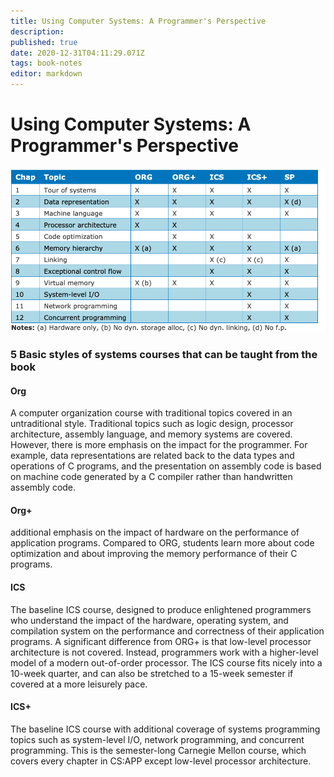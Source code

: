 ```yaml
---
title: Using Computer Systems: A Programmer's Perspective
description: 
published: true
date: 2020-12-31T04:11:29.071Z
tags: book-notes
editor: markdown
---
```


# Using Computer Systems: A Programmer's Perspective
![csapp_courses.png](/csapp_courses.png)

### 5 Basic styles of systems courses that can be taught from the book
#### Org 
A computer organization course with traditional topics covered in an untraditional style. Traditional topics such as logic design, processor architecture, assembly language, and memory systems are covered. However, there is more emphasis on the impact for the programmer. For example, data representations are related back to the data types and operations of C programs, and the presentation on assembly code is based on machine code generated by a C compiler rather than handwritten assembly code.
#### Org+ 
additional emphasis on the impact of hardware
on the performance of application programs. Compared to ORG, students
learn more about code optimization and about improving the memory performance of their C programs.
#### ICS
The baseline ICS course, designed to produce enlightened programmers who
understand the impact of the hardware, operating system, and compilation
system on the performance and correctness of their application programs.
A significant difference from ORG+ is that low-level processor architecture
is not covered. Instead, programmers work with a higher-level model of a
modern out-of-order processor. The ICS course fits nicely into a 10-week
quarter, and can also be stretched to a 15-week semester if covered at a
more leisurely pace.
#### ICS+
The baseline ICS course with additional coverage of systems programming
topics such as system-level I/O, network programming, and concurrent programming. This is the semester-long Carnegie Mellon course, which covers
every chapter in CS:APP except low-level processor architecture.